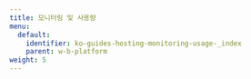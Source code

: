 ```yaml
---
title: 모니터링 및 사용량
menu:
  default:
    identifier: ko-guides-hosting-monitoring-usage-_index
    parent: w-b-platform
weight: 5
---
```


